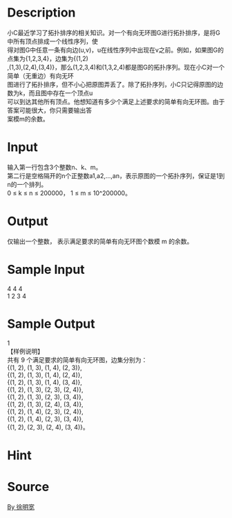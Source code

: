
# Description

<div class="content"><div>小C最近学习了拓扑排序的相关知识。对一个有向无环图G进行拓扑排序，是将G中所有顶点排成一个线性序列，使</div>
<div>得对图G中任意一条有向边(u,v)，u在线性序列中出现在v之前。例如，如果图G的点集为{1,2,3,4}，边集为{(1,2)</div>
<div>,(1,3),(2,4),(3,4)}，那么(1,2,3,4)和(1,3,2,4)都是图G的拓扑序列。现在小C对一个简单（无重边）有向无环</div>
<div>图进行了拓扑排序，但不小心把原图弄丢了。除了拓扑序列，小C只记得原图的边数为k，而且图中存在一个顶点u</div>
<div>可以到达其他所有顶点。他想知道有多少个满足上述要求的简单有向无环图。由于答案可能很大，你只需要输出答</div>
<div>案模m的余数。</div>
<p></p></div>

# Input

<div class="content"><div>输入第一行包含3个整数n、k、m。</div>
<div>第二行是空格隔开的n个正整数a1,a2,…,an，表示原图的一个拓扑序列，保证是1到n的一个排列。</div>
<div>0 ≤ k ≤ n ≤ 200000， 1 ≤ m ≤ 10^200000。</div>
<p></p></div>

# Output

<div class="content"><div>仅输出一个整数， 表示满足要求的简单有向无环图个数模 m 的余数。</div>
<p></p></div>

# Sample Input

<div class="content"><span class="sampledata">4 4 4<br/>
1 2 3 4</span></div>

# Sample Output

<div class="content"><span class="sampledata">1<br/>
【样例说明】<br/>
共有 9 个满足要求的简单有向无环图，边集分别为：<br/>
{(1, 2), (1, 3), (1, 4), (2, 3)},<br/>
{(1, 2), (1, 3), (1, 4), (2, 4)},<br/>
{(1, 2), (1, 3), (1, 4), (3, 4)},<br/>
{(1, 2), (1, 3), (2, 3), (2, 4)},<br/>
{(1, 2), (1, 3), (2, 3), (3, 4)},<br/>
{(1, 2), (1, 3), (2, 4), (3, 4)},<br/>
{(1, 2), (1, 4), (2, 3), (2, 4)},<br/>
{(1, 2), (1, 4), (2, 3), (3, 4)},<br/>
{(1, 2), (2, 3), (2, 4), (3, 4)}。</span></div>

# Hint

<div class="content"><p></p></div>

# Source

<div class="content"><p><a href="problemset.php?search=By 徐明宽">By 徐明宽</a></p></div>

